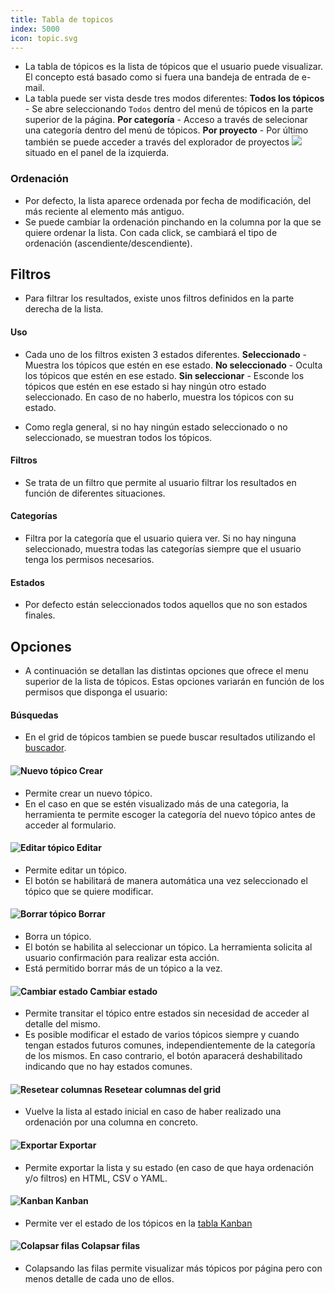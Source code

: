 ```yaml
---
title: Tabla de topicos
index: 5000
icon: topic.svg
---
```

* La tabla de tópicos es la lista de tópicos que el usuario puede visualizar. El concepto está basado como si fuera una bandeja de entrada de e-mail.
* La tabla puede ser vista desde tres modos diferentes:
    **Todos los tópicos** - Se abre seleccionando `Todos` dentro del menú de tópicos en la parte superior de la página. 
    **Por categoría** - Acceso a través de selecionar una categoría dentro del menú de tópicos.
    **Por proyecto** - Por último también se puede acceder a través del explorador de proyectos <img src="/static/images/icons/project.svg" /> situado en el panel de la izquierda.

### Ordenación
* Por defecto, la lista aparece ordenada por fecha de modificación, del más reciente al elemento más antiguo.
* Se puede cambiar la ordenación pinchando en la columna por la que se quiere ordenar la lista. Con cada click, se cambiará el tipo de ordenación (ascendiente/descendiente).

## Filtros
* Para filtrar los resultados, existe unos filtros definidos en la parte derecha de la lista.

#### Uso
* Cada uno de los filtros existen 3 estados diferentes.
    **Seleccionado** - Muestra los tópicos que estén en ese estado.
    **No seleccionado** - Oculta los tópicos que estén en ese estado.
    **Sin seleccionar** - Esconde los tópicos que estén en ese estado si hay ningún otro estado seleccionado. En caso de no haberlo, muestra los tópicos con su estado.

* Como regla general, si no hay ningún estado seleccionado o no seleccionado, se muestran todos los tópicos.

#### Filtros
* Se trata de un filtro que permite al usuario filtrar los resultados en función de diferentes situaciones.

#### Categorías
* Filtra por la categoría que el usuario quiera ver. Si no hay ninguna seleccionado, muestra todas las categorías siempre que el usuario tenga los permisos necesarios.

#### Estados
* Por defecto están seleccionados todos aquellos que no son estados finales.

## Opciones
* A continuación se detallan las distintas opciones que ofrece el menu superior de la lista de tópicos. Estas opciones variarán en función de los permisos que disponga el usuario:

#### Búsquedas
* En el grid de tópicos tambien se puede buscar resultados utilizando el [buscador](getting-started/search-syntax).

#### <img src = "/static/images/icons/add.svg" alt='Nuevo tópico' /> Crear
* Permite crear un nuevo tópico.
* En el caso en que se estén visualizado más de una categoria, la herramienta te permite escoger la categoría del nuevo tópico antes de acceder al formulario.

#### <img src = "/static/images/icons/edit.svg" alt='Editar tópico' /> Editar
* Permite editar un tópico.
* El botón se habilitará de manera automática una vez seleccionado el tópico que se quiere modificar.

#### <img src = "/static/images/icons/delete_.png" alt='Borrar tópico' /> Borrar
* Borra un tópico.
* El botón se habilita al seleccionar un tópico. La herramienta solicita al usuario confirmación para realizar esta acción.
* Está permitido borrar más de un tópico a la vez.

#### <img src = "/static/images/icons/state.svg" alt='Cambiar estado' /> Cambiar estado
* Permite transitar el tópico entre estados sin necesidad de acceder al detalle del mismo.
* Es posible modificar el estado de varios tópicos siempre y cuando tengan estados futuros comunes, independientemente de la categoría de los mismos. En caso contrario, el botón aparacerá deshabilitado indicando que no hay estados comunes.

#### <img src = "/static/images/icons/reset-grey.png" alt='Resetear columnas' /> Resetear columnas del grid
* Vuelve la lista al estado inicial en caso de haber realizado una ordenación por una columna en concreto.

#### <img src = "/static/images/icons/exports.png" alt='Exportar' /> Exportar
* Permite exportar la lista y su estado (en caso de que haya ordenación y/o filtros) en HTML, CSV o YAML.

#### <img src = "/static/images/icons/kanban.svg" alt='Kanban' /> Kanban
* Permite ver el estado de los tópicos en la [tabla Kanban](getting-started/kanban)

####  <img src = "/static/images/icons/updown_.gif" alt='Colapsar filas' /> Colapsar filas
* Colapsando las filas permite visualizar más tópicos por página pero con menos detalle de cada uno de ellos.